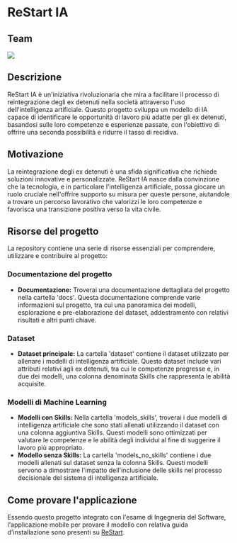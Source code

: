 # ReStart IA

## Team

<a href="https://github.com/Fxller/RestartFIA/graphs/contributors">
  <img src="https://contrib.rocks/image?repo=Fxller/RestartFIA" />
</a>

## Descrizione
ReStart IA è un'iniziativa rivoluzionaria che mira a facilitare il processo di reintegrazione degli ex detenuti nella società attraverso l'uso dell'intelligenza artificiale. 
Questo progetto sviluppa un modello di IA capace di identificare le opportunità di lavoro più adatte per gli ex detenuti, basandosi sulle loro competenze e esperienze passate, con l'obiettivo di offrire una seconda possibilità e ridurre il tasso di recidiva.

## Motivazione
La reintegrazione degli ex detenuti è una sfida significativa che richiede soluzioni innovative e personalizzate. 
ReStart IA nasce dalla convinzione che la tecnologia, e in particolare l'intelligenza artificiale, possa giocare un ruolo cruciale nell'offrire supporto su misura per queste persone, aiutandole a trovare un percorso lavorativo che valorizzi le loro competenze e favorisca una transizione positiva verso la vita civile.

## Risorse del progetto
La repository contiene una serie di risorse essenziali per comprendere, utilizzare e contribuire al progetto:

### Documentazione del progetto
- **Documentazione:** Troverai una documentazione dettagliata del progetto nella cartella 'docs'. Questa documentazione comprende varie informazioni sul progetto, tra cui una panoramica dei modelli, esplorazione e pre-elaborazione del dataset, addestramento con relativi risultati e altri punti chiave.

### Dataset
- **Dataset principale:** La cartella 'dataset' contiene il dataset utilizzato per allenare i modelli di intelligenza artificiale. Questo dataset include vari attributi relativi agli ex detenuti, tra cui le competenze pregresse e, in due dei modelli, una colonna denominata Skills che rappresenta le abilità acquisite.

### Modelli di Machine Learning
- **Modelli con Skills:** Nella cartella 'models_skills', troverai i due modelli di intelligenza artificiale che sono stati allenati utilizzando il dataset con una colonna aggiuntiva Skills. Questi modelli sono ottimizzati per valutare le competenze e le abilità degli individui al fine di suggerire il lavoro più appropriato.
- **Modello senza Skills:** La cartella 'models_no_skills' contiene i due modelli allenati sul dataset senza la colonna Skills. Questi modelli servono a dimostrare l'impatto dell'inclusione delle skills nel processo decisionale del sistema di intelligenza artificiale.

## Come provare l'applicazione
Essendo questo progetto integrato con l'esame di Ingegneria del Software, l'applicazione mobile per provare il modello con relativa guida d'installazione sono presenti su [ReStart](https://www.github.com/rebeccadimatteo/ReStart).


